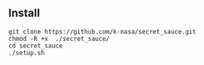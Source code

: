 ## Install

```
git clone https://github.com/k-nasa/secret_sauce.git
chmod -R +x  ./secret_sauce/
cd secret_sauce
./setup.sh
```
